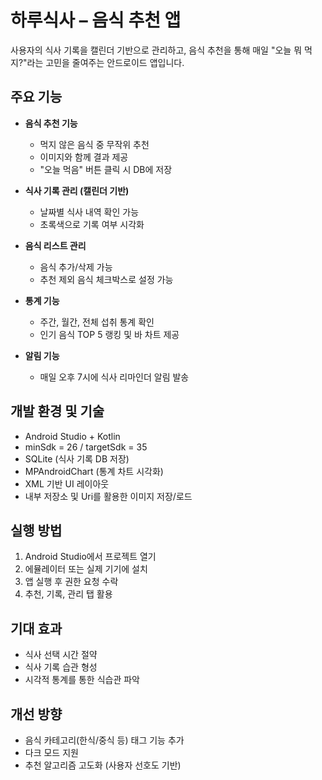 # 하루식사 – 음식 추천 앱

사용자의 식사 기록을 캘린더 기반으로 관리하고, 음식 추천을 통해 매일 "오늘 뭐 먹지?"라는 고민을 줄여주는 안드로이드 앱입니다.

## 주요 기능

- **음식 추천 기능**
  - 먹지 않은 음식 중 무작위 추천
  - 이미지와 함께 결과 제공
  - "오늘 먹음" 버튼 클릭 시 DB에 저장

- **식사 기록 관리 (캘린더 기반)**
  - 날짜별 식사 내역 확인 가능
  - 초록색으로 기록 여부 시각화

- **음식 리스트 관리**
  - 음식 추가/삭제 가능
  - 추천 제외 음식 체크박스로 설정 가능

- **통계 기능**
  - 주간, 월간, 전체 섭취 통계 확인
  - 인기 음식 TOP 5 랭킹 및 바 차트 제공

- **알림 기능**
  - 매일 오후 7시에 식사 리마인더 알림 발송

## 개발 환경 및 기술

- Android Studio + Kotlin
- minSdk = 26 / targetSdk = 35
- SQLite (식사 기록 DB 저장)
- MPAndroidChart (통계 차트 시각화)
- XML 기반 UI 레이아웃
- 내부 저장소 및 Uri를 활용한 이미지 저장/로드


## 실행 방법

1. Android Studio에서 프로젝트 열기
2. 에뮬레이터 또는 실제 기기에 설치
3. 앱 실행 후 권한 요청 수락
4. 추천, 기록, 관리 탭 활용

## 기대 효과

- 식사 선택 시간 절약
- 식사 기록 습관 형성
- 시각적 통계를 통한 식습관 파악

## 개선 방향

- 음식 카테고리(한식/중식 등) 태그 기능 추가
- 다크 모드 지원
- 추천 알고리즘 고도화 (사용자 선호도 기반)
